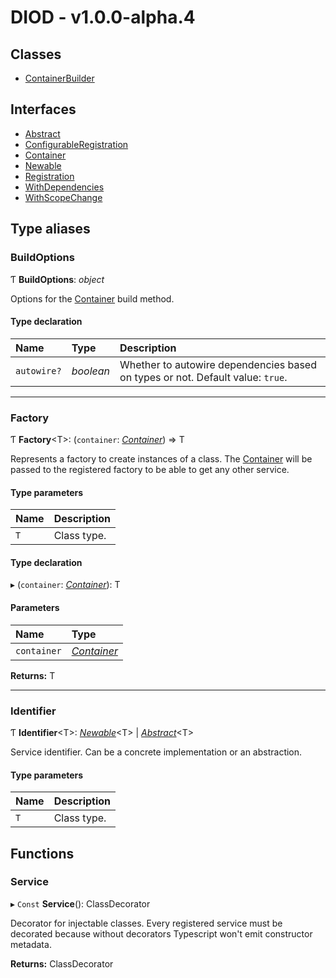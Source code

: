 # DIOD - v1.0.0-alpha.4

## Classes

- [ContainerBuilder](classes/containerbuilder.md)

## Interfaces

- [Abstract](interfaces/abstract.md)
- [ConfigurableRegistration](interfaces/configurableregistration.md)
- [Container](interfaces/container.md)
- [Newable](interfaces/newable.md)
- [Registration](interfaces/registration.md)
- [WithDependencies](interfaces/withdependencies.md)
- [WithScopeChange](interfaces/withscopechange.md)

## Type aliases

### BuildOptions

Ƭ **BuildOptions**: *object*

Options for the [Container](interfaces/container.md) build method.

#### Type declaration

| Name | Type | Description |
| :------ | :------ | :------ |
| `autowire?` | *boolean* | Whether to autowire dependencies based on types or not. Default value: `true`. |

___

### Factory

Ƭ **Factory**<T\>: (`container`: [*Container*](interfaces/container.md)) => T

Represents a factory to create instances of a class.
The [Container](interfaces/container.md) will be passed to the registered factory to be able to
get any other service.

#### Type parameters

| Name | Description |
| :------ | :------ |
| `T` | Class type. |

#### Type declaration

▸ (`container`: [*Container*](interfaces/container.md)): T

#### Parameters

| Name | Type |
| :------ | :------ |
| `container` | [*Container*](interfaces/container.md) |

**Returns:** T

___

### Identifier

Ƭ **Identifier**<T\>: [*Newable*](interfaces/newable.md)<T\> \| [*Abstract*](interfaces/abstract.md)<T\>

Service identifier. Can be a concrete implementation or an abstraction.

#### Type parameters

| Name | Description |
| :------ | :------ |
| `T` | Class type. |

## Functions

### Service

▸ `Const` **Service**(): ClassDecorator

Decorator for injectable classes. Every registered service must
be decorated because without decorators Typescript won't emit
constructor metadata.

**Returns:** ClassDecorator
